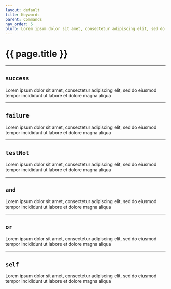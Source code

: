 ```yaml
---
layout: default
title: Keywords
parent: Commands
nav_order: 5
blurb: Lorem ipsum dolor sit amet, consectetur adipiscing elit, sed do eiusmod tempor incididunt ut labore et dolore magna aliqua
---
```


# {{ page.title }}

---

## `success`

Lorem ipsum dolor sit amet, consectetur adipiscing elit, sed do eiusmod tempor incididunt
ut
labore et dolore magna aliqua

---

## `failure`

Lorem ipsum dolor sit amet, consectetur adipiscing elit, sed do eiusmod tempor incididunt
ut labore et dolore magna aliqua

---

## `testNot`

Lorem ipsum dolor sit amet, consectetur adipiscing elit, sed do eiusmod tempor incididunt
ut labore et dolore magna aliqua

---

## `and`

Lorem ipsum dolor sit amet, consectetur adipiscing elit, sed do eiusmod tempor incididunt
ut labore et dolore magna aliqua

---

## `or`

Lorem ipsum dolor sit amet, consectetur adipiscing elit, sed do eiusmod tempor incididunt
ut labore et dolore magna aliqua

---

## `self`

Lorem ipsum dolor sit amet, consectetur adipiscing elit, sed do eiusmod tempor incididunt
ut labore et dolore magna aliqua
